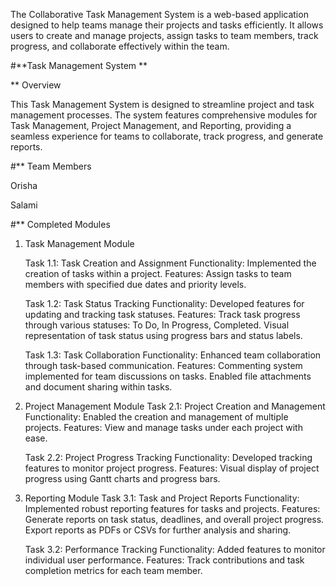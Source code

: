 The Collaborative Task Management System is a web-based application designed to help teams manage their projects and tasks efficiently. It allows users to create and manage projects, assign tasks to team members, track progress, and collaborate effectively within the team.


#**Task Management System **

** Overview

This Task Management System is designed to streamline project and task management processes. The system features comprehensive modules for Task Management, Project Management, and Reporting, providing a seamless experience for teams to collaborate, track progress, and generate reports.

#** Team Members

Orisha

Salami

#** Completed Modules

1. Task Management Module
   
   Task 1.1: Task Creation and Assignment
   Functionality: Implemented the creation of tasks within a project.
   Features:
   Assign tasks to team members with specified due dates and priority levels.
   
   Task 1.2: Task Status Tracking
   Functionality: Developed features for updating and tracking task statuses.
   Features:
   Track task progress through various statuses: To Do, In Progress, Completed.
   Visual representation of task status using progress bars and status labels.
   
   Task 1.3: Task Collaboration
   Functionality: Enhanced team collaboration through task-based communication.
   Features:
   Commenting system implemented for team discussions on tasks.
   Enabled file attachments and document sharing within tasks.

   
4. Project Management Module
   Task 2.1: Project Creation and Management
   Functionality: Enabled the creation and management of multiple projects.
   Features:
   View and manage tasks under each project with ease.
   
   Task 2.2: Project Progress Tracking
   Functionality: Developed tracking features to monitor project progress.
   Features:
   Visual display of project progress using Gantt charts and progress bars.
   
6. Reporting Module
   Task 3.1: Task and Project Reports
   Functionality: Implemented robust reporting features for tasks and projects.
   Features:
   Generate reports on task status, deadlines, and overall project progress.
   Export reports as PDFs or CSVs for further analysis and sharing.
   
   Task 3.2: Performance Tracking
   Functionality: Added features to monitor individual user performance.
   Features:
   Track contributions and task completion metrics for each team member.
   
